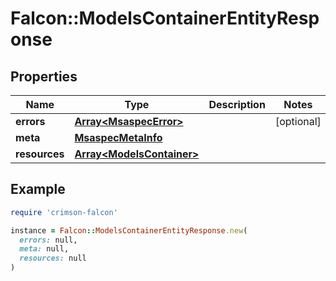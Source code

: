 # Falcon::ModelsContainerEntityResponse

## Properties

| Name | Type | Description | Notes |
| ---- | ---- | ----------- | ----- |
| **errors** | [**Array&lt;MsaspecError&gt;**](MsaspecError.md) |  | [optional] |
| **meta** | [**MsaspecMetaInfo**](MsaspecMetaInfo.md) |  |  |
| **resources** | [**Array&lt;ModelsContainer&gt;**](ModelsContainer.md) |  |  |

## Example

```ruby
require 'crimson-falcon'

instance = Falcon::ModelsContainerEntityResponse.new(
  errors: null,
  meta: null,
  resources: null
)
```

